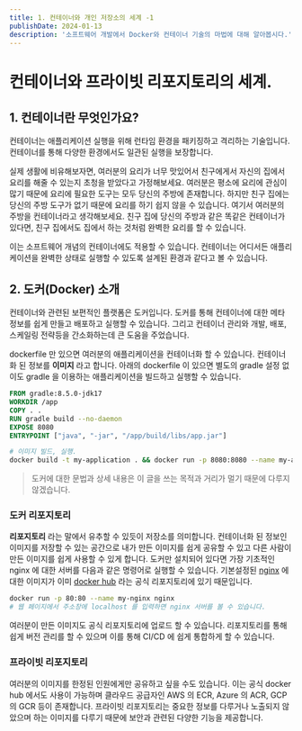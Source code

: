 ```yaml
---
title: 1. 컨테이너와 개인 저장소의 세계 -1
publishDate: 2024-01-13
description: '소프트웨어 개발에서 Docker와 컨테이너 기술의 마법에 대해 알아봅시다.'
---
```


# 컨테이너와 프라이빗 리포지토리의 세계.

## 1. 컨테이너란 무엇인가요?

컨테이너는 애플리케이션 실행을 위해 런타임 환경을 패키징하고 격리하는 기술입니다. 컨테이너를 통해 다양한 환경에서도 일관된 실행을 보장합니다.

실제 생활에 비유해보자면, 여러분의 요리가 너무 맛있어서 친구에게서 자신의 집에서 요리를 해줄 수 있는지 초청을 받았다고 가정해보세요.
여러분은 평소에 요리에 관심이 많기 때문에 요리에 필요한 도구는 모두 당신의 주방에 존재합니다. 하지만 친구 집에는 당신의 주방 도구가 없기 때문에 요리를 하기 쉽지 않을 수 있습니다.
여기서 여러분의 주방을 컨테이너라고 생각해보세요. 친구 집에 당신의 주방과 같은 똑같은 컨테이너가 있다면, 친구 집에서도 집에서 하는 것처럼 완벽한 요리를 할 수 있습니다.

이는 소프트웨어 개념의 컨테이너에도 적용할 수 있습니다. 컨테이너는 어디서든 애플리케이션을 완벽한 상태로 실행할 수 있도록 설계된 환경과 같다고 볼 수 있습니다.

## 2. 도커(Docker) 소개

컨테이너와 관련된 보편적인 플랫폼은 도커입니다.
도커를 통해 컨테이너에 대한 메타 정보를 쉽게 만들고 배포하고 실행할 수 있습니다.
그리고 컨테이너 관리와 개발, 배포, 스케일링 전략등을 간소화하는데 큰 도움을 주었습니다.

dockerfile 만 있으면 여러분의 애플리케이션을 컨테이너화 할 수 있습니다. 컨테이너화 된 정보를 **이미지** 라고 합니다.
아래의 dockerfile 이 있으면 별도의 gradle 설정 없이도 gradle 을 이용하는 애플리케이션을 빌드하고 실행할 수 있습니다.

```dockerfile
FROM gradle:8.5.0-jdk17
WORKDIR /app
COPY . .
RUN gradle build --no-daemon
EXPOSE 8080
ENTRYPOINT ["java", "-jar", "/app/build/libs/app.jar"]
```

```sh
# 이미지 빌드, 실행.
docker build -t my-application . && docker run -p 8080:8080 --name my-application  my-application
```

> 도커에 대한 문법과 상세 내용은 이 글을 쓰는 목적과 거리가 멀기 때문에 다루지 않겠습니다.

### 도커 리포지토리

**리포지토리** 라는 말에서 유추할 수 있듯이 저장소를 의미합니다. 컨테이너화 된 정보인 이미지를 저장할 수 있는 공간으로 내가 만든 이미지를 쉽게 공유할 수 있고 다른 사람이 만든 이미지를 쉽게 사용할 수 있게 합니다.
도커만 설치되어 있다면 가장 기초적인 nginx 에 대한 서버를 다음과 같은 명령어로 실행할 수 있습니다. 기본설정된 [nginx](https://hub.docker.com/_/nginx) 에 대한 이미지가 이미 [docker hub](https://hub.docker.com/) 라는 공식 리포지토리에 있기 때문입니다.

```sh
docker run -p 80:80 --name my-nginx nginx
# 웹 페이지에서 주소창에 localhost 를 입력하면 nginx 서버를 볼 수 있습니다.
```

여러분이 만든 이미지도 공식 리포지토리에 업로드 할 수 있습니다.
리포지토리를 통해 쉽게 버전 관리를 할 수 있으며 이를 통해 CI/CD 에 쉽게 통합하게 할 수 있습니다.


### 프라이빗 리포지토리

여러분의 이미지를 한정된 인원에게만 공유하고 싶을 수도 있습니다. 이는 공식 docker hub 에서도 사용이 가능하며 클라우드 공급자인 AWS 의 ECR, Azure 의 ACR, GCP 의 GCR 등이 존재합니다.
프라이빗 리포지토리는 중요한 정보를 다루거나 노출되지 않았으며 하는 이미지를 다루기 때문에 보안과 관련된 다양한 기능을 제공합니다.

